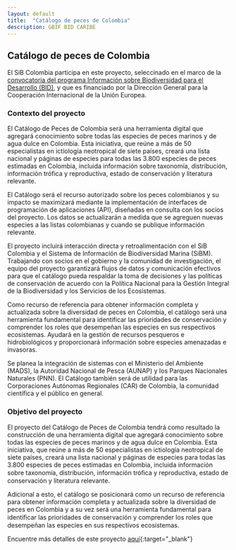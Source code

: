 ```yaml
---
layout: default
title:  "Catálogo de peces de Colombia"
description: GBIF BID CARIBE
---
```


## Catálogo de peces de Colombia

El SiB Colombia participa en este proyecto, seleccinado en el marco de la [convocatoria del programa Información sobre Biodiversidad para el Desarrollo (BID)](https://biodiversidad.co/post/2020/convocatoria-bid-caribe-2020/), y que es financiado por la Dirección General para la Cooperación Internacional de la Unión Europea.

### Contexto del proyecto

El Catálogo de Peces de Colombia será una herramienta digital que agregará conocimiento sobre todas las especies de peces marinos y de agua dulce en Colombia. Esta iniciativa, que reúne a más de 50 especialistas en ictiología neotropical de siete países, creará una lista nacional y páginas de especies para todas las 3.800 especies de peces estimadas en Colombia, incluida información sobre taxonomía, distribución, información trófica y reproductiva, estado de conservación y literatura relevante.

El Catálogo será el recurso autorizado sobre los peces colombianos y su impacto se maximizará mediante la implementación de interfaces de programación de aplicaciones (API), diseñadas en consulta con los socios del proyecto. Los datos se actualizarán a medida que se agreguen nuevas especies a las listas colombianas y cuando se publique información relevante.

El proyecto incluirá interacción directa y retroalimentación con el SiB Colombia y el Sistema de Información de Biodiversidad Marina (SiBM). Trabajando con socios en el gobierno y la comunidad de investigación, el equipo del proyecto garantizará flujos de datos y comunicación efectivos para que el catálogo pueda respaldar la toma de decisiones y las políticas de conservación de acuerdo con la Política Nacional para la Gestión Integral de la Biodiversidad y los Servicios de los Ecosistemas.

Como recurso de referencia para obtener información completa y actualizada sobre la diversidad de peces en Colombia, el catálogo será una herramienta fundamental para identificar las prioridades de conservación y comprender los roles que desempeñan las especies en sus respectivos ecosistemas. Ayudará en la gestión de recursos pesqueros e hidrobiológicos y proporcionará información sobre especies amenazadas e invasoras.

Se planea la integración de sistemas con el Ministerio del Ambiente (MADS), la Autoridad Nacional de Pesca (AUNAP) y los Parques Nacionales Naturales (PNN). El Catálogo también será de utilidad para las Corporaciones Autónomas Regionales (CAR) de Colombia, la comunidad científica y el público en general.

### Objetivo del proyecto

El proyecto del Catálogo de Peces de Colombia tendrá como resultado la construcción de una herramienta digital que agregará conocimiento sobre todas las especies de peces marinos y de agua dulce en Colombia. Esta iniciativa, que reúne a más de 50 especialistas en ictiología neotropical de siete países, creará una lista nacional y páginas de especies para todas las 3.800 especies de peces estimadas en Colombia, incluida información sobre taxonomía, distribución, información tróﬁca y reproductiva, estado de conservación y literatura relevante.

Adicional a esto, el catálogo se posicionará como un recurso de referencia para obtener información completa y actualizada sobre la diversidad de peces en Colombia y a su vez será una herramienta fundamental para identiﬁcar las prioridades de conservación y comprender los roles que desempeñan las especies en sus respectivos ecosistemas.

Encuentre más detalles de este proyecto [aquí](https://www.gbif.org/project/BID-CA2020-030-USE/catalog-of-the-ﬁshes-of-colombia){:target="_blank"}

